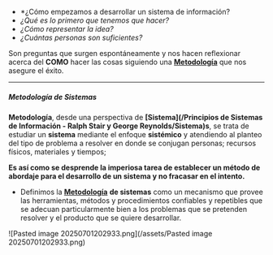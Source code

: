 - *¿Cómo empezamos a desarrollar un sistema de información? 
- *¿Qué es lo primero que tenemos que hacer?* 
- *¿Cómo representar la idea?* 
- *¿Cuántas personas son suficientes?* 

Son preguntas que surgen espontáneamente y nos hacen reflexionar acerca del **COMO** hacer las cosas siguiendo una **[Metodología](/Metodología)** que nos asegure el éxito.
****
##### **Metodología de Sistemas**
**Metodología**, desde una perspectiva de **[Sistema](/Principios de Sistemas de Información - Ralph Stair y George Reynolds/Sistema)s**, se trata de estudiar un **sistema** mediante el enfoque **sistémico** y atendiendo al planteo del tipo de problema a resolver en donde se conjugan personas; recursos físicos, materiales y tiempos; 

**Es así como se desprende la imperiosa tarea de establecer un método de abordaje para el desarrollo de un sistema y no fracasar en el intento.**
- Definimos la **[Metodología](/Metodología)** **de sistemas** como un mecanismo que provee las herramientas, métodos y procedimientos confiables y repetibles que se adecuan particularmente bien a los problemas que se pretenden resolver y el producto que se quiere desarrollar.

![Pasted image 20250701202933.png](/assets/Pasted image 20250701202933.png)